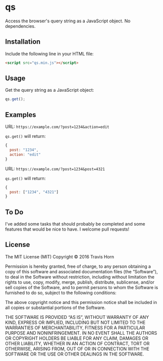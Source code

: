 # qs

Access the browser's query string as a JavaScript object. No dependencies.

## Installation

Include the following line in your HTML file:

```html
<script src="qs.min.js"></script>
```

## Usage

Get the query string as a JavaScript object:

```javascript
qs.get();
```

## Examples

URL: `https://example.com/?post=1234&action=edit`

`qs.get()` will return:

```javascript
{
  post: "1234",
  action: "edit"
}
```

URL: `https://example.com/?post=1234&post=4321`

`qs.get()` will return:

```javascript
{
  post: ["1234", "4321"]
}
```

## To Do

I've added some tasks that should probably be completed and some features that would be nice to have. I welcome pull requests!

## License

The MIT License (MIT) Copyright © 2016 Travis Horn

Permission is hereby granted, free of charge, to any person obtaining a copy of this software and associated documentation files (the “Software”), to deal in the Software without restriction, including without limitation the rights to use, copy, modify, merge, publish, distribute, sublicense, and/or sell copies of the Software, and to permit persons to whom the Software is furnished to do so, subject to the following conditions:

The above copyright notice and this permission notice shall be included in all copies or substantial portions of the Software.

THE SOFTWARE IS PROVIDED “AS IS”, WITHOUT WARRANTY OF ANY KIND, EXPRESS OR IMPLIED, INCLUDING BUT NOT LIMITED TO THE WARRANTIES OF MERCHANTABILITY, FITNESS FOR A PARTICULAR PURPOSE AND NONINFRINGEMENT. IN NO EVENT SHALL THE AUTHORS OR COPYRIGHT HOLDERS BE LIABLE FOR ANY CLAIM, DAMAGES OR OTHER LIABILITY, WHETHER IN AN ACTION OF CONTRACT, TORT OR OTHERWISE, ARISING FROM, OUT OF OR IN CONNECTION WITH THE SOFTWARE OR THE USE OR OTHER DEALINGS IN THE SOFTWARE.
